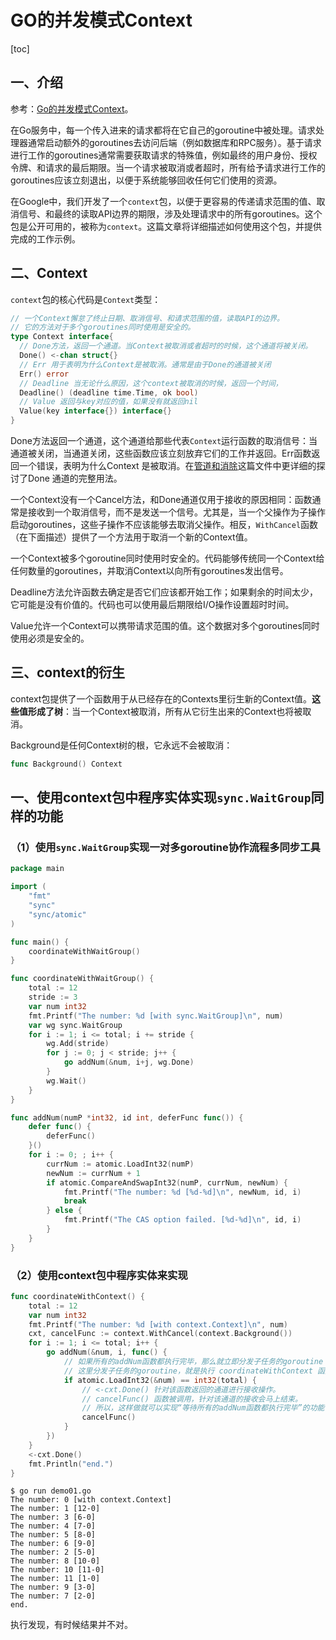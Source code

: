 # GO的并发模式Context

[toc]

## 一、介绍

参考：[Go的并发模式Context](https://go.dev/blog/context)。

在Go服务中，每一个传入进来的请求都将在它自己的goroutine中被处理。请求处理器通常启动额外的goroutines去访问后端（例如数据库和RPC服务）。基于请求进行工作的goroutines通常需要获取请求的特殊值，例如最终的用户身份、授权令牌、和请求的最后期限。当一个请求被取消或者超时，所有给予请求进行工作的goroutines应该立刻退出，以便于系统能够回收任何它们使用的资源。

在Google中，我们开发了一个`context`包，以便于更容易的传递请求范围的值、取消信号、和最终的读取API边界的期限，涉及处理请求中的所有goroutines。这个包是公开可用的，被称为`context`。这篇文章将详细描述如何使用这个包，并提供完成的工作示例。

## 二、Context

`context`包的核心代码是`Context`类型：

```go
// 一个Context懈怠了终止日期、取消信号、和请求范围的值，读取API的边界。
// 它的方法对于多个goroutines同时使用是安全的。
type Context interface{
  // Done方法，返回一个通道。当Context被取消或者超时的时候，这个通道将被关闭。
  Done() <-chan struct{}
  // Err 用于表明为什么Context是被取消。通常是由于Done的通道被关闭
  Err() error
  // Deadline 当无论什么原因，这个context被取消的时候，返回一个时间，
  Deadline() (deadline time.Time, ok bool)
  // Value 返回与key对应的值，如果没有就返回nil
  Value(key interface{}) interface{}
}
```

Done方法返回一个通道，这个通道给那些代表`Context`运行函数的取消信号：当通道被关闭，当通道关闭，这些函数应该立刻放弃它们的工作并返回。Err函数返回一个错误，表明为什么Context 是被取消。在[管道和消除](https://go.dev/blog/pipelines)这篇文件中更详细的探讨了Done 通道的完整用法。

一个Context没有一个Cancel方法，和Done通道仅用于接收的原因相同：函数通常是接收到一个取消信号，而不是发送一个信号。尤其是，当一个父操作为子操作启动goroutines，这些子操作不应该能够去取消父操作。相反，`WithCancel`函数（在下面描述）提供了一个方法用于取消一个新的Context值。

一个Context被多个goroutine同时使用时安全的。代码能够传统同一个Context给任何数量的goroutines，并取消Context以向所有goroutines发出信号。

Deadline方法允许函数去确定是否它们应该都开始工作；如果剩余的时间太少，它可能是没有价值的。代码也可以使用最后期限给I/O操作设置超时时间。

Value允许一个Context可以携带请求范围的值。这个数据对多个goroutines同时使用必须是安全的。

## 三、context的衍生

context包提供了一个函数用于从已经存在的Contexts里衍生新的Context值。**这些值形成了树**：当一个Context被取消，所有从它衍生出来的Context也将被取消。

Background是任何Context树的根，它永远不会被取消：

```go
func Background() Context
```





## 一、使用context包中程序实体实现`sync.WaitGroup`同样的功能

### （1）使用`sync.WaitGroup`实现一对多goroutine协作流程多同步工具

```go
package main

import (
	"fmt"
	"sync"
	"sync/atomic"
)

func main() {
	coordinateWithWaitGroup()
}

func coordinateWithWaitGroup() {
	total := 12
	stride := 3
	var num int32
	fmt.Printf("The number: %d [with sync.WaitGroup]\n", num)
	var wg sync.WaitGroup
	for i := 1; i <= total; i += stride {
		wg.Add(stride)
		for j := 0; j < stride; j++ {
			go addNum(&num, i+j, wg.Done)
		}
		wg.Wait()
	}
}

func addNum(numP *int32, id int, deferFunc func()) {
	defer func() {
		deferFunc()
	}()
	for i := 0; ; i++ {
		currNum := atomic.LoadInt32(numP)
		newNum := currNum + 1
		if atomic.CompareAndSwapInt32(numP, currNum, newNum) {
			fmt.Printf("The number: %d [%d-%d]\n", newNum, id, i)
			break
		} else {
			fmt.Printf("The CAS option failed. [%d-%d]\n", id, i)
		}
	}
}

```

### （2）使用context包中程序实体来实现

```go
func coordinateWithContext() {
	total := 12
	var num int32
	fmt.Printf("The number: %d [with context.Context]\n", num)
	cxt, cancelFunc := context.WithCancel(context.Background())
	for i := 1; i <= total; i++ {
		go addNum(&num, i, func() {
			// 如果所有的addNum函数都执行完毕，那么就立即分发子任务的goroutine
			// 这里分发子任务的goroutine，就是执行 coordinateWithContext 函数的goroutine.
			if atomic.LoadInt32(&num) == int32(total) {
				// <-cxt.Done() 针对该函数返回的通道进行接收操作。
				// cancelFunc() 函数被调用，针对该通道的接收会马上结束。
				// 所以，这样做就可以实现“等待所有的addNum函数都执行完毕”的功能
				cancelFunc()
			}
		})
	}
	<-cxt.Done()
	fmt.Println("end.")
}
```

```shell
$ go run demo01.go
The number: 0 [with context.Context]
The number: 1 [12-0]
The number: 3 [6-0]
The number: 4 [7-0]
The number: 5 [8-0]
The number: 6 [9-0]
The number: 2 [5-0]
The number: 8 [10-0]
The number: 10 [11-0]
The number: 11 [1-0]
The number: 9 [3-0]
The number: 7 [2-0]
end.
```

执行发现，有时候结果并不对。

